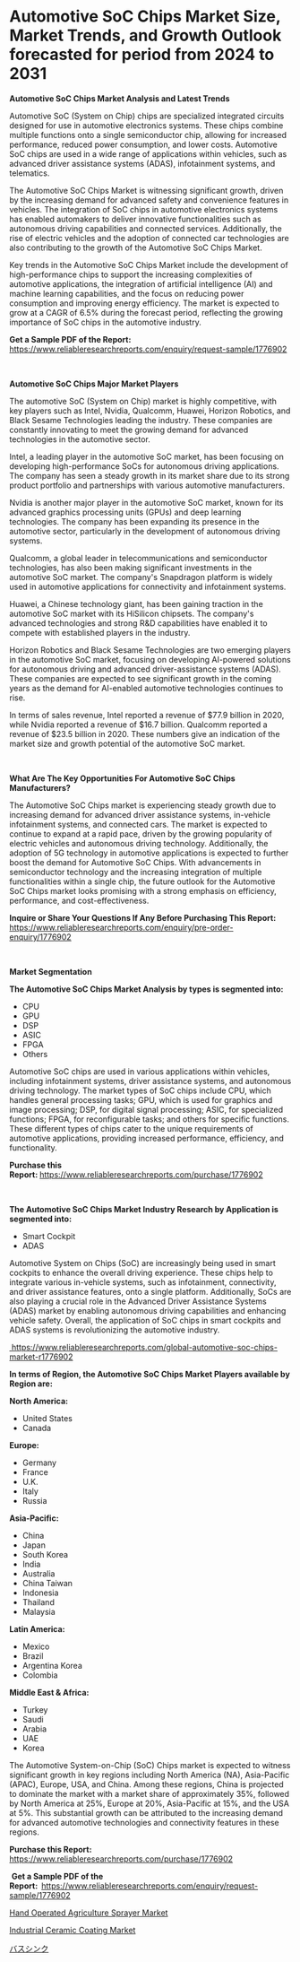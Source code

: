 <p><h1>Automotive SoC Chips Market Size, Market Trends, and Growth Outlook forecasted for period from 2024 to 2031</h1></p><p><strong>Automotive SoC Chips Market Analysis and Latest Trends</strong></p>
<p><p>Automotive SoC (System on Chip) chips are specialized integrated circuits designed for use in automotive electronics systems. These chips combine multiple functions onto a single semiconductor chip, allowing for increased performance, reduced power consumption, and lower costs. Automotive SoC chips are used in a wide range of applications within vehicles, such as advanced driver assistance systems (ADAS), infotainment systems, and telematics.</p><p>The Automotive SoC Chips Market is witnessing significant growth, driven by the increasing demand for advanced safety and convenience features in vehicles. The integration of SoC chips in automotive electronics systems has enabled automakers to deliver innovative functionalities such as autonomous driving capabilities and connected services. Additionally, the rise of electric vehicles and the adoption of connected car technologies are also contributing to the growth of the Automotive SoC Chips Market.</p><p>Key trends in the Automotive SoC Chips Market include the development of high-performance chips to support the increasing complexities of automotive applications, the integration of artificial intelligence (AI) and machine learning capabilities, and the focus on reducing power consumption and improving energy efficiency. The market is expected to grow at a CAGR of 6.5% during the forecast period, reflecting the growing importance of SoC chips in the automotive industry.</p></p>
<p><strong>Get a Sample PDF of the Report:&nbsp;</strong> <a href="https://www.reliableresearchreports.com/enquiry/request-sample/1776902">https://www.reliableresearchreports.com/enquiry/request-sample/1776902</a></p>
<p>&nbsp;</p>
<p><strong>Automotive SoC Chips Major Market Players</strong></p>
<p><p>The automotive SoC (System on Chip) market is highly competitive, with key players such as Intel, Nvidia, Qualcomm, Huawei, Horizon Robotics, and Black Sesame Technologies leading the industry. These companies are constantly innovating to meet the growing demand for advanced technologies in the automotive sector.</p><p>Intel, a leading player in the automotive SoC market, has been focusing on developing high-performance SoCs for autonomous driving applications. The company has seen a steady growth in its market share due to its strong product portfolio and partnerships with various automotive manufacturers.</p><p>Nvidia is another major player in the automotive SoC market, known for its advanced graphics processing units (GPUs) and deep learning technologies. The company has been expanding its presence in the automotive sector, particularly in the development of autonomous driving systems.</p><p>Qualcomm, a global leader in telecommunications and semiconductor technologies, has also been making significant investments in the automotive SoC market. The company's Snapdragon platform is widely used in automotive applications for connectivity and infotainment systems.</p><p>Huawei, a Chinese technology giant, has been gaining traction in the automotive SoC market with its HiSilicon chipsets. The company's advanced technologies and strong R&D capabilities have enabled it to compete with established players in the industry.</p><p>Horizon Robotics and Black Sesame Technologies are two emerging players in the automotive SoC market, focusing on developing AI-powered solutions for autonomous driving and advanced driver-assistance systems (ADAS). These companies are expected to see significant growth in the coming years as the demand for AI-enabled automotive technologies continues to rise.</p><p>In terms of sales revenue, Intel reported a revenue of $77.9 billion in 2020, while Nvidia reported a revenue of $16.7 billion. Qualcomm reported a revenue of $23.5 billion in 2020. These numbers give an indication of the market size and growth potential of the automotive SoC market.</p></p>
<p>&nbsp;</p>
<p><strong>What Are The Key Opportunities For Automotive SoC Chips Manufacturers?</strong></p>
<p><p>The Automotive SoC Chips market is experiencing steady growth due to increasing demand for advanced driver assistance systems, in-vehicle infotainment systems, and connected cars. The market is expected to continue to expand at a rapid pace, driven by the growing popularity of electric vehicles and autonomous driving technology. Additionally, the adoption of 5G technology in automotive applications is expected to further boost the demand for Automotive SoC Chips. With advancements in semiconductor technology and the increasing integration of multiple functionalities within a single chip, the future outlook for the Automotive SoC Chips market looks promising with a strong emphasis on efficiency, performance, and cost-effectiveness.</p></p>
<p><strong>Inquire or Share Your Questions If Any Before Purchasing This Report:</strong> <a href="https://www.reliableresearchreports.com/enquiry/pre-order-enquiry/1776902">https://www.reliableresearchreports.com/enquiry/pre-order-enquiry/1776902</a></p>
<p>&nbsp;</p>
<p><strong>Market Segmentation</strong></p>
<p><strong>The Automotive SoC Chips Market Analysis by types is segmented into:</strong></p>
<p><ul><li>CPU</li><li>GPU</li><li>DSP</li><li>ASIC</li><li>FPGA</li><li>Others</li></ul></p>
<p><p>Automotive SoC chips are used in various applications within vehicles, including infotainment systems, driver assistance systems, and autonomous driving technology. The market types of SoC chips include CPU, which handles general processing tasks; GPU, which is used for graphics and image processing; DSP, for digital signal processing; ASIC, for specialized functions; FPGA, for reconfigurable tasks; and others for specific functions. These different types of chips cater to the unique requirements of automotive applications, providing increased performance, efficiency, and functionality.</p></p>
<p><strong>Purchase this Report:&nbsp;</strong><a href="https://www.reliableresearchreports.com/purchase/1776902">https://www.reliableresearchreports.com/purchase/1776902</a></p>
<p>&nbsp;</p>
<p><strong>The Automotive SoC Chips Market Industry Research by Application is segmented into:</strong></p>
<p><ul><li>Smart Cockpit</li><li>ADAS</li></ul></p>
<p><p>Automotive System on Chips (SoC) are increasingly being used in smart cockpits to enhance the overall driving experience. These chips help to integrate various in-vehicle systems, such as infotainment, connectivity, and driver assistance features, onto a single platform. Additionally, SoCs are also playing a crucial role in the Advanced Driver Assistance Systems (ADAS) market by enabling autonomous driving capabilities and enhancing vehicle safety. Overall, the application of SoC chips in smart cockpits and ADAS systems is revolutionizing the automotive industry.</p></p>
<p><a href="https://www.reliableresearchreports.com/global-automotive-soc-chips-market-r1776902">&nbsp;https://www.reliableresearchreports.com/global-automotive-soc-chips-market-r1776902</a></p>
<p><strong>In terms of Region, the Automotive SoC Chips Market Players available by Region are:</strong></p>
<p>
    <p> <strong> North America: </strong>
        <ul>
            <li>United States</li>
            <li>Canada</li>
        </ul>
        </p> 
    <p> <strong> Europe: </strong>
        <ul>
            <li>Germany</li>
            <li>France</li>
            <li>U.K.</li>
            <li>Italy</li>
            <li>Russia</li>
        </ul>
        </p> 
    <p> <strong> Asia-Pacific: </strong>
        <ul>
            <li>China</li>
            <li>Japan</li>
            <li>South Korea</li>
            <li>India</li>
            <li>Australia</li>
            <li>China Taiwan</li>
            <li>Indonesia</li>
            <li>Thailand</li>
            <li>Malaysia</li>
        </ul>
        </p> 
    <p> <strong> Latin America: </strong>
        <ul>
            <li>Mexico</li>
            <li>Brazil</li>
            <li>Argentina Korea</li>
            <li>Colombia</li>
        </ul>
        </p> 
    <p> <strong> Middle East & Africa: </strong>
        <ul>
            <li>Turkey</li>
            <li>Saudi</li>
            <li>Arabia</li>
            <li>UAE</li>
            <li>Korea</li>
        </ul>
    </p>
    </p>
<p><p>The Automotive System-on-Chip (SoC) Chips market is expected to witness significant growth in key regions including North America (NA), Asia-Pacific (APAC), Europe, USA, and China. Among these regions, China is projected to dominate the market with a market share of approximately 35%, followed by North America at 25%, Europe at 20%, Asia-Pacific at 15%, and the USA at 5%. This substantial growth can be attributed to the increasing demand for advanced automotive technologies and connectivity features in these regions.</p></p>
<p><strong>Purchase this Report: </strong><a href="https://www.reliableresearchreports.com/purchase/1776902">https://www.reliableresearchreports.com/purchase/1776902</a></p>
<p>&nbsp;<strong>Get a Sample PDF of the Report:&nbsp;&nbsp;</strong><a href="https://www.reliableresearchreports.com/enquiry/request-sample/1776902">https://www.reliableresearchreports.com/enquiry/request-sample/1776902</a></p>
<p><strong></strong></p>
<p><p><a href="https://github.com/gikababa4/Market-Research-Report-List-1/blob/main/hand-operated-agriculture-sprayer-market.md">Hand Operated Agriculture Sprayer Market</a></p><p><a href="https://medium.com/@michellegbleau0620/industrial-ceramic-coating-market-growth-outlook-from-2024-to-2031-and-it-is-projecting-at-8-6-5f2670983fd9">Industrial Ceramic Coating Market</a></p><p><a href="https://github.com/ihabdkwlxs948/Market-Research-Report-List-3/blob/main/6286541182073.md">バスシンク</a></p></p>